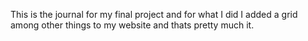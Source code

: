 This is the journal for my final project and for what I did I added a grid among other things to my website and thats pretty much it.

